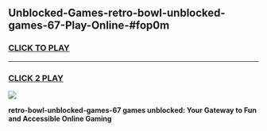
## Unblocked-Games-retro-bowl-unblocked-games-67-Play-Online-#fop0m
<h3>
<a href="https://premium.freeplayer.one?title=retro-bowl-unblocked-games-67&ref=27F">CLICK TO PLAY</a></h3>
<hr>

<h3>
<a href="https://premium.freeplayer.one?title=retro-bowl-unblocked-games-67&ref=27F">CLICK 2 PLAY</a>
  
</h3>

<a href="https://premium.freeplayer.one?title=retro-bowl-unblocked-games-67&ref=27F"><img src="https://clearcache.store/games.png"></a>


**retro-bowl-unblocked-games-67 games unblocked: Your Gateway to Fun and Accessible Online Gaming**
